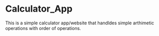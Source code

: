 # Calculator_App

This is a simple calculator app/website that handldes simple arthimetic operations with order of operations.
